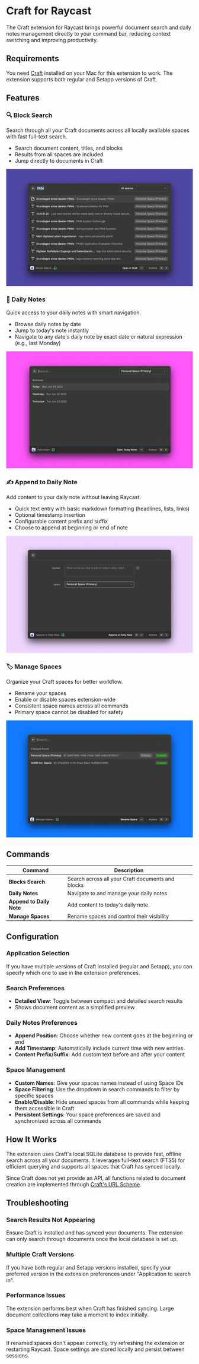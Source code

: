 # Craft for Raycast

The Craft extension for Raycast brings powerful document search and daily notes management directly to your command bar, reducing context switching and improving productivity.

## Requirements

You need [Craft](https://www.craft.do/) installed on your Mac for this extension to work. The extension supports both regular and Setapp versions of Craft.

## Features

### 🔍 Block Search

Search through all your Craft documents across all locally available spaces with fast full-text search.

- Search document content, titles, and blocks
- Results from all spaces are included
- Jump directly to documents in Craft

![Block Search](./metadata/craft-search.png)

### 📅 Daily Notes

Quick access to your daily notes with smart navigation.

- Browse daily notes by date
- Jump to today's note instantly
- Navigate to any date's daily note by exact date or natural expression (e.g., last Monday)

![Daily Notes](./metadata/craft-daily-notes.png)

### ✍️ Append to Daily Note

Add content to your daily note without leaving Raycast.

- Quick text entry with basic markdown formatting (headlines, lists, links)
- Optional timestamp insertion
- Configurable content prefix and suffix
- Choose to append at beginning or end of note

![Append to Daily Note](./metadata/craft-append.png)

### 🏷️ Manage Spaces

Organize your Craft spaces for better workflow.

- Rename your spaces
- Enable or disable spaces extension-wide
- Consistent space names across all commands
- Primary space cannot be disabled for safety

![Manage Spaces](./metadata/craft-manage-spaces.png)

## Commands

| Command | Description |
|---------|-------------|
| **Blocks Search** | Search across all your Craft documents and blocks |
| **Daily Notes** | Navigate to and manage your daily notes |
| **Append to Daily Note** | Add content to today's daily note |
| **Manage Spaces** | Rename spaces and control their visibility |

## Configuration

### Application Selection

If you have multiple versions of Craft installed (regular and Setapp), you can specify which one to use in the extension preferences.

### Search Preferences

- **Detailed View**: Toggle between compact and detailed search results
- Shows document content as a simplified preview

### Daily Notes Preferences

- **Append Position**: Choose whether new content goes at the beginning or end
- **Add Timestamp**: Automatically include current time with new entries
- **Content Prefix/Suffix**: Add custom text before and after your content

### Space Management

- **Custom Names**: Give your spaces names instead of using Space IDs
- **Space Filtering**: Use the dropdown in search commands to filter by specific spaces
- **Enable/Disable**: Hide unused spaces from all commands while keeping them accessible in Craft
- **Persistent Settings**: Your space preferences are saved and synchronized across all commands

## How It Works

The extension uses Craft's local SQLite database to provide fast, offline search across all your documents. It leverages full-text search (FTS5) for efficient querying and supports all spaces that Craft has synced locally.

Since Craft does not yet provide an API, all functions related to document creation are implemented through [Craft's URL Scheme](https://support.craft.do/hc/en-us/articles/360020168838-Using-URL-Scheme).

## Troubleshooting

### Search Results Not Appearing

Ensure Craft is installed and has synced your documents. The extension can only search through documents once the local database is set up.

### Multiple Craft Versions

If you have both regular and Setapp versions installed, specify your preferred version in the extension preferences under "Application to search in".

### Performance Issues

The extension performs best when Craft has finished syncing. Large document collections may take a moment to index initially.

### Space Management Issues

If renamed spaces don't appear correctly, try refreshing the extension or restarting Raycast. Space settings are stored locally and persist between sessions.
